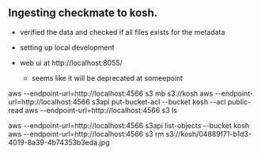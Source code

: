 ## Ingesting checkmate to kosh.

- verified the data and checked if all files exists for the metadata
- setting up local development

- web ui at http://localhost:8055/
  - seems like it will be deprecated at someepoint

aws --endpoint-url=http://localhost:4566 s3 mb s3://kosh
aws --endpoint-url=http://localhost:4566 s3api put-bucket-acl --bucket kosh --acl public-read
aws --endpoint-url=http://localhost:4566 s3 ls

aws --endpoint-url=http://localhost:4566 s3api list-objects --bucket kosh
aws --endpoint-url=http://localhost:4566 s3 rm s3://kosh/04889f71-b1d3-4019-8a39-4b74353b3eda.jpg